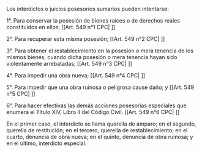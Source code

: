 Los interdictos o juicios posesorios sumarios pueden intentarse:

1°. Para conservar la posesión de bienes raíces o de derechos reales constituidos en ellos; [[Art. 549 n°1 CPC| ]]

2°. Para recuperar esta misma posesión; [[Art. 549 n°2 CPC| ]]

3°. Para obtener el restablecimiento en la posesión o mera tenencia de los mismos bienes, cuando dicha posesión o mera tenencia hayan sido violentamente arrebatadas; [[Art. 549 n°3 CPC| ]]

4°. Para impedir una obra nueva; [[Art. 549 n°4 CPC| ]]

5°. Para impedir que una obra ruinosa o peligrosa cause daño; y [[Art. 549 n°5 CPC| ]]

6°. Para hacer efectivas las demás acciones posesorias especiales que enumera el Título XIV, Libro II del Código Civil. [[Art. 549 n°6 CPC| ]]

En el primer caso, el interdicto se llama querella de amparo; en el segundo, querella de restitución; en el tercero, querella de restablecimiento; en el cuarto, denuncia de obra nueva; en el quinto, denuncia de obra ruinosa; y en el último, interdicto especial.